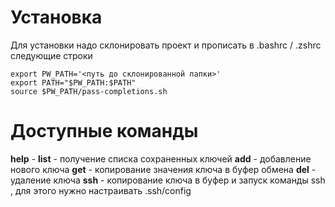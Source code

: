 # Установка

Для установки надо склонировать проект и прописать в .bashrc / .zshrc следующие строки
```
export PW_PATH='<путь до склонированной папки>'
export PATH="$PW_PATH:$PATH"
source $PW_PATH/pass-completions.sh
```

# Доступные команды

__help__ -
__list__ - получение списка сохраненных ключей
__add__  - добавление нового ключа
__get__  - копирование значения ключа в буфер обмена
__del__  - удаление ключа
__ssh__  - копирование ключа в буфер и запуск команды ssh <key>, для этого нужно настраивать .ssh/config
